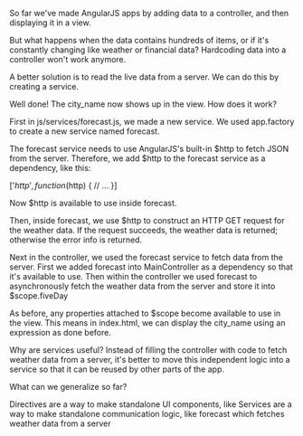 So far we've made AngularJS apps by adding data to a controller, and then displaying it in a view.

But what happens when the data contains hundreds of items, or if it's constantly changing like weather or financial data? Hardcoding data into a controller won't work anymore.

A better solution is to read the live data from a server. We can do this by creating a service.

Well done! The city_name now shows up in the view. How does it work?

First in js/services/forecast.js, we made a new service. We used app.factory to create a new service named forecast.

The forecast service needs to use AngularJS's built-in $http to fetch JSON from the server. Therefore, we add $http to the forecast service as a dependency, like this:

 ['$http', function($http) {
   // ...
 }]

Now $http is available to use inside forecast.

Then, inside forecast, we use $http to construct an HTTP GET request for the weather data. If the request succeeds, the weather data is returned; otherwise the error info is returned.

Next in the controller, we used the forecast service to fetch data from the server. First we added forecast into MainController as a dependency so that it's available to use. Then within the controller we used forecast to asynchronously fetch the weather data from the server and store it into $scope.fiveDay

As before, any properties attached to $scope become available to use in the view. This means in index.html, we can display the city_name using an expression as done before.

Why are services useful? Instead of filling the controller with code to fetch weather data from a server, it's better to move this independent logic into a service so that it can be reused by other parts of the app.

What can we generalize so far?

Directives are a way to make standalone UI components, like <app-info>
Services are a way to make standalone communication logic, like forecast which fetches weather data from a server

